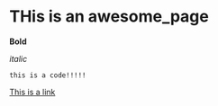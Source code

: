 # THis is an awesome_page
**Bold**

*italic*

```
this is a code!!!!!

```
[This is a link](https://github.com/adam-p/markdown-here/wiki/Markdown-Cheatsheet)